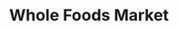 ---
title: "Whole Foods Market"
url: /minneapolis/whole-foods-market-excelsior-boulevard/
shop: Supermarkt
---